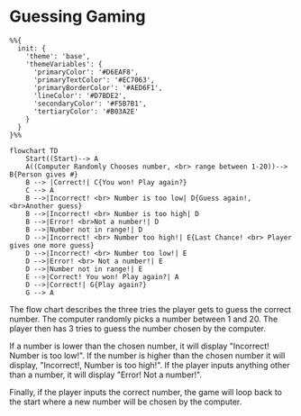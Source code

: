 # Guessing Gaming

```mermaid
%%{
  init: {
    'theme': 'base',
    'themeVariables': {
      'primaryColor': '#D6EAF8',
      'primaryTextColor': '#EC7063',
      'primaryBorderColor': '#AED6F1',
      'lineColor': '#D7BDE2',
      'secondaryColor': '#F5B7B1',
      'tertiaryColor': '#B03A2E'
    }
  }
}%%

flowchart TD
    Start((Start)--> A
    A((Computer Randomly Chooses number, <br> range between 1-20))--> B{Person gives #}
    B --> |Correct!| C{You won! Play again?}
    C --> A
    B -->|Incorrect! <br> Number is too low| D{Guess again!, <br>Another guess}
    B -->|Incorrect! <br> Number is too high| D
    B -->|Error! <br>Not a number!| D
    B -->|Number not in range!| D
    D -->|Incorrect! <br> Number too high!| E{Last Chance! <br> Player gives one more guess}
    D -->|Incorrect! <br> Number too low!| E
    D -->|Error! <br> Not a number!| E
    D -->|Number not in range!| E
    E -->|Correct! You won! Play again?| A
    D -->|Correct!| G{Play again?}
    G --> A
```


The flow chart describes the three tries the player gets to guess the correct number. The computer randomly picks a number between 1 and 20. The player then has 3 tries to guess the number chosen by the computer. 

If a number is lower than the chosen number, it will display "Incorrect! Number is too low!". If the number is higher than the chosen number it will display, "Incorrect!, Number is too high!". If the player inputs anything other than a number, it will display "Error! Not a number!". 

Finally, if the player inputs the correct number, the game will loop back to the start where a new number will be chosen by the computer. 
